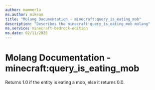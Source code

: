 ```yaml
---
author: mammerla
ms.author: mikeam
title: "Molang Documentation - minecraft:query_is_eating_mob"
description: "Describes the minecraft:query_is_eating_mob molang"
ms.service: minecraft-bedrock-edition
ms.date: 02/11/2025 
---
```


# Molang Documentation - minecraft:query_is_eating_mob

Returns 1.0 if the entity is eating a mob, else it returns 0.0.
